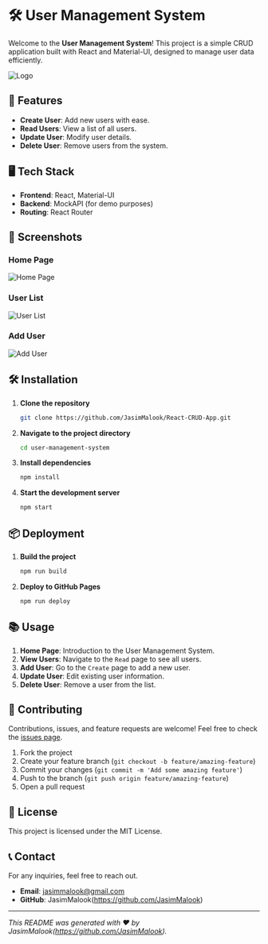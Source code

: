 # 🛠️ User Management System

Welcome to the **User Management System**! This project is a simple CRUD application built with React and Material-UI, designed to manage user data efficiently.

![Logo](./src/assets/logo.png)

## 🚀 Features

- **Create User**: Add new users with ease.
- **Read Users**: View a list of all users.
- **Update User**: Modify user details.
- **Delete User**: Remove users from the system.

## 🖥️ Tech Stack

- **Frontend**: React, Material-UI
- **Backend**: MockAPI (for demo purposes)
- **Routing**: React Router

## 📸 Screenshots

### Home Page

![Home Page](./src/assets/home.png)

### User List

![User List](./src/assets/user-list.png)

### Add User

![Add User](./src/assets/add-user.png)

## 🛠️ Installation

1. **Clone the repository**
   ```bash
   git clone https://github.com/JasimMalook/React-CRUD-App.git
   ```
2. **Navigate to the project directory**
   ```bash
   cd user-management-system
   ```
3. **Install dependencies**
   ```bash
   npm install
   ```
4. **Start the development server**
   ```bash
   npm start
   ```

## 📦 Deployment

1. **Build the project**
   ```bash
   npm run build
   ```
2. **Deploy to GitHub Pages**
   ```bash
   npm run deploy
   ```

## 📚 Usage

1. **Home Page**: Introduction to the User Management System.
2. **View Users**: Navigate to the `Read` page to see all users.
3. **Add User**: Go to the `Create` page to add a new user.
4. **Update User**: Edit existing user information.
5. **Delete User**: Remove a user from the list.

## 🤝 Contributing

Contributions, issues, and feature requests are welcome! Feel free to check the [issues page](https://github.com/JasimMalook/React-CRUD-App.git/issues).

1. Fork the project
2. Create your feature branch (`git checkout -b feature/amazing-feature`)
3. Commit your changes (`git commit -m 'Add some amazing feature'`)
4. Push to the branch (`git push origin feature/amazing-feature`)
5. Open a pull request

## 📝 License

This project is licensed under the MIT License.

## 📞 Contact

For any inquiries, feel free to reach out.

- **Email**: jasimmalook@gmail.com
- **GitHub**: JasimMalook(https://github.com/JasimMalook)

---

_This README was generated with ❤️ by JasimMalook(https://github.com/JasimMalook)._
